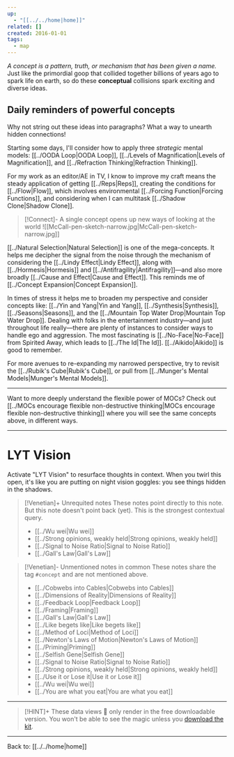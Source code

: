 ```yaml
---
up:
  - "[[../../home|home]]"
related: []
created: 2016-01-01
tags:
  - map
---
```

 *A concept is a pattern, truth, or mechanism that has been given a name.*
Just like the primordial goop that collided together billions of years ago to spark life on earth, so do these **conceptual** collisions spark exciting and diverse ideas. 

## Daily reminders of powerful concepts
Why not string out these ideas into paragraphs? What a way to unearth hidden connections!

Starting some days, I'll consider how to apply three *strategic* mental models: [[../OODA Loop|OODA Loop]], [[../Levels of Magnification|Levels of Magnification]], and [[../Refraction Thinking|Refraction Thinking]]. 

For my work as an editor/AE in TV, I know to improve my craft means the steady application of getting [[../Reps|Reps]], creating the conditions for [[../Flow|Flow]], which involves environmental  [[../Forcing Function|Forcing Functions]], and considering when I can multitask [[../Shadow Clone|Shadow Clone]]. 

> [!Connect]- A single concept opens up new ways of looking at the world
> ![[McCall-pen-sketch-narrow.jpg|McCall-pen-sketch-narrow.jpg]]

[[../Natural Selection|Natural Selection]] is one of the mega-concepts. It helps me decipher the signal from the noise through the mechanism of considering the [[../Lindy Effect|Lindy Effect]], along with [[../Hormesis|Hormesis]] and [[../Antifragility|Antifragility]]—and also more broadly [[../Cause and Effect|Cause and Effect]]. This reminds me of [[../Concept Expansion|Concept Expansion]].

In times of stress it helps me to broaden my perspective and consider concepts like: [[../Yin and Yang|Yin and Yang]], [[../Synthesis|Synthesis]], [[../Seasons|Seasons]], and the [[../Mountain Top Water Drop|Mountain Top Water Drop]]. Dealing with folks in the entertainment industry—and just throughout life really—there are plenty of instances to consider ways to handle ego and aggression. The most fascinating is [[../No-Face|No-Face]] from Spirited Away, which leads to [[../The Id|The Id]]. [[../Aikido|Aikido]] is good to remember. 

For more avenues to re-expanding my narrowed perspective, try to revisit the [[../Rubik's Cube|Rubik's Cube]], or pull from [[../Munger's Mental Models|Munger's Mental Models]].

---

Want to more deeply understand the flexible power of MOCs? Check out [[../MOCs encourage flexible non-destructive thinking|MOCs encourage flexible non-destructive thinking]] where you will see the same concepts above, in different ways.

---

# LYT Vision
Activate "LYT Vision" to resurface thoughts in context. When you twirl this open, it's like you are putting on night vision goggles: you see things hidden in the shadows.

> [!Venetian]+ Unrequited notes
> These notes point directly to this note. But this note doesn't point back (yet). This is the strongest contextual query.
> 
>  - [[../Wu wei|Wu wei]]
> - [[../Strong opinions, weakly held|Strong opinions, weakly held]]
> - [[../Signal to Noise Ratio|Signal to Noise Ratio]]
> - [[../Gall's Law|Gall's Law]]
> 

> [!Venetian]- Unmentioned notes in common
> These notes share the tag `#concept` and are not mentioned above.
> 
>  - [[../Cobwebs into Cables|Cobwebs into Cables]]
> - [[../Dimensions of Reality|Dimensions of Reality]]
> - [[../Feedback Loop|Feedback Loop]]
> - [[../Framing|Framing]]
> - [[../Gall's Law|Gall's Law]]
> - [[../Like begets like|Like begets like]]
> - [[../Method of Loci|Method of Loci]]
> - [[../Newton's Laws of Motion|Newton's Laws of Motion]]
> - [[../Priming|Priming]]
> - [[../Selfish Gene|Selfish Gene]]
> - [[../Signal to Noise Ratio|Signal to Noise Ratio]]
> - [[../Strong opinions, weakly held|Strong opinions, weakly held]]
> - [[../Use it or Lose it|Use it or Lose it]]
> - [[../Wu wei|Wu wei]]
> - [[../You are what you eat|You are what you eat]]
> 

---

> [!HINT]+ These data views 🔬 only render in the free downloadable version.
> You won't be able to see the magic unless you [download the kit](https://www.linkingyourthinking.com/download-lyt-kit).

---

Back to: [[../../home|home]]